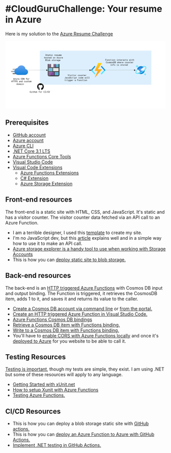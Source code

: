 # #CloudGuruChallenge: Your resume in Azure

Here is my solution to the [Azure Resume Challenge](https://acloudguru.com/blog/engineering/cloudguruchallenge-your-resume-in-azure)


![Diagram](img/diagram.png)

## Prerequisites

- [GitHub account](https://github.com/join)
- [Azure account](https://azure.microsoft.com/en-us/free)
- [Azure CLI](https://docs.microsoft.com/en-us/cli/azure/install-azure-cli)
- [.NET Core 3.1 LTS](https://dotnet.microsoft.com/download/dotnet/3.1)
- [Azure Functions Core Tools](https://docs.microsoft.com/en-us/azure/azure-functions/functions-run-local?tabs=macos%2Ccsharp%2Cbash#install-the-azure-functions-core-tools)
- [Visual Studio Code](https://code.visualstudio.com)
- [Visual Code Extensions](https://code.visualstudio.com/docs/introvideos/extend)
  - [Azure Functions Extensions](https://marketplace.visualstudio.com/items?itemName=ms-azuretools.vscode-azurefunctions)
  - [C# Extension](https://marketplace.visualstudio.com/items?itemName=ms-dotnettools.csharp)
  - [Azure Storage Extension](https://marketplace.visualstudio.com/items?itemName=ms-azuretools.vscode-azurestorage)

## Front-end resources

The front-end is a static site with HTML, CSS, and JavaScript. It's static and has a visitor counter. The visitor counter data fetched via an API call to an Azure Function.

- I am a terrible designer, I used this [template](https://www.styleshout.com/free-templates/ceevee/) to create my site. 
- I'm no JavaScript dev, but this [article](https://www.digitalocean.com/community/tutorials/how-to-use-the-javascript-fetch-api-to-get-data) explains well and in a simple way how to use it to make an API call.
- [Azure storage explorer is a handy tool to use when working with Storage Accounts](https://azure.microsoft.com/en-us/features/storage-explorer/)
- This is how you can [deploy static site to blob storage.](https://docs.microsoft.com/en-us/azure/storage/blobs/storage-blob-static-website-host)

## Back-end resources

The back-end is an [HTTP triggered Azure Functions](https://docs.microsoft.com/en-us/azure/azure-functions/functions-bindings-http-webhook-trigger?tabs=csharp) with Cosmos DB input and output binding. The Function is triggered, it retrieves the CosmosDB item, adds 1 to it, and saves it and returns its value to the caller.

- [Create a Cosmos DB account via command line](https://azure.microsoft.com/en-us/resources/templates/101-cosmosdb-free/) or [from the portal.](https://docs.microsoft.com/en-us/azure/cosmos-db/create-cosmosdb-resources-portal)
- [Create an HTTP triggered Azure Function in Visual Studio Code.](https://docs.microsoft.com/en-us/azure/azure-functions/functions-develop-vs-code?tabs=csharp)
- [Azure Functions Cosmos DB bindings](https://docs.microsoft.com/en-us/azure/azure-functions/functions-bindings-cosmosdb-v2)
- [Retrieve a Cosmos DB item with Functions binding.](https://docs.microsoft.com/en-us/azure/azure-functions/functions-bindings-cosmosdb-v2-input?tabs=csharp)
- [Write to a Cosmos DB item with Functions binding.](https://docs.microsoft.com/en-us/azure/azure-functions/functions-bindings-cosmosdb-v2-output?tabs=csharp)
- You'll have to [enable CORS with Azure Functions locally](https://github.com/Azure/azure-functions-host/issues/1012) and once it's [deployed to Azure](https://docs.microsoft.com/en-us/azure/azure-functions/functions-how-to-use-azure-function-app-settings?tabs=portal#cors) for you website to be able to call it.

## Testing Resources

[Testing is important](https://dev.to/flippedcoding/its-important-to-test-your-code-3lid), though my tests are simple, they exist. I am using .NET but some of these resources will apply to any language.

- [Getting Started with xUnit.net](https://xunit.net/docs/getting-started/netcore/cmdline)
- [How to setup Xunit with Azure Functions](https://madebygps.com/how-to-use-xunit-with-azure-functions/)
- [Testing Azure Functions.](https://docs.microsoft.com/en-us/azur/azure-functions/functions-test-a-function) 






## CI/CD Resources

- This is how you can deploy a blob storage static site with [GitHub actions.](https://docs.microsoft.com/en-us/azure/storage/blobs/storage-blobs-static-site-github-actions)
- This is how you can [deploy an Azure Function to Azure with GitHub Actions.](https://github.com/marketplace/actions/azure-functions-action)
- [Implement .NET testing in GitHub Actions.](https://docs.github.com/en/actions/guides/building-and-testing-net)
